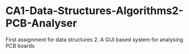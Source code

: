 # CA1-Data-Structures-Algorithms2-PCB-Analyser
First assignment for data structures 2. A GUI based system for analysing PCB boards
